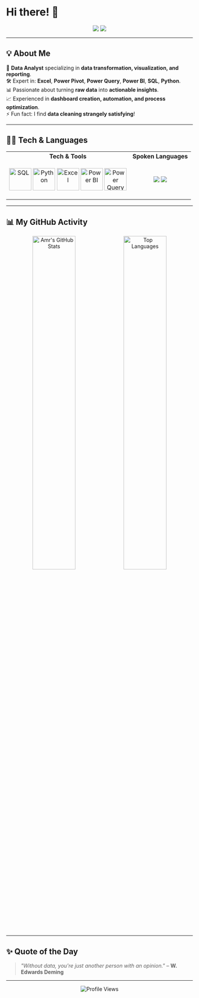 # Hi there! 👋  

<p align="center">
<a href="https://www.linkedin.com/in/amr-sakr-433a8a164" target="_blank"><img src="https://img.shields.io/badge/LinkedIn-%230077B5.svg?style=for-the-badge&logo=linkedin&logoColor=white"/></a>  
<a href="mailto:amrsakrking@gmail.com"><img src="https://img.shields.io/badge/Email-D14836?style=for-the-badge&logo=gmail&logoColor=white"/></a>
</p>

---

## 💡 About Me  
💼 **Data Analyst** specializing in **data transformation, visualization, and reporting**.  
🛠 Expert in: **Excel**, **Power Pivot**, **Power Query**, **Power BI**, **SQL**, **Python**.  
📊 Passionate about turning **raw data** into **actionable insights**.  
📈 Experienced in **dashboard creation, automation, and process optimization**.  
⚡ Fun fact: I find **data cleaning strangely satisfying**!  

---

## 🧑‍💻 Tech & Languages

<table>
  <tr>
    <td align="center"><strong>Tech & Tools</strong></td>
    <td align="center"><strong>Spoken Languages</strong></td>
  </tr>
  <tr>
    <td>
      <p align="center">
        <img src="https://cdn.jsdelivr.net/gh/devicons/devicon/icons/microsoftsqlserver/microsoftsqlserver-plain.svg" alt="SQL" width="60" height="60"/>
        <img src="https://cdn.jsdelivr.net/gh/devicons/devicon/icons/python/python-original.svg" alt="Python" width="60" height="60"/>
        <img src="https://img.icons8.com/color/48/000000/microsoft-excel-2019.png" alt="Excel" width="60" height="60"/>
        <img src="https://img.icons8.com/color/48/000000/power-bi.png" alt="Power BI" width="60" height="60"/>
        <img src="https://img.icons8.com/fluency/48/000000/data-configuration.png" alt="Power Query" width="60" height="60"/>
      </p>
    </td>
    <td>
      <p align="center">
        <img src="https://img.shields.io/badge/English-0078D4?style=for-the-badge&logo=microsoft&logoColor=white"/>
        <img src="https://img.shields.io/badge/Arabic-2C7A34?style=for-the-badge&logo=saucelabs&logoColor=white"/>
      </p>
    </td>
  </tr>
</table>

---

## 📊 My GitHub Activity

<p align="center">
  <img src="https://github-readme-stats.vercel.app/api?username=amrsakr93&show_icons=true&theme=radical&count_private=true&include_all_commits=true" alt="Amr's GitHub Stats" width="48%"/>
  <img src="https://github-readme-stats.vercel.app/api/top-langs/?username=amrsakr93&layout=compact&theme=radical" alt="Top Languages" width="48%"/>
</p>

---

## ✨ Quote of the Day  
> *"Without data, you're just another person with an opinion."* – **W. Edwards Deming**

---

<p align="center">
  <img src="https://komarev.com/ghpvc/?username=amrsakr93&color=blueviolet&style=flat&label=Profile+Views" alt="Profile Views"/>
</p>
